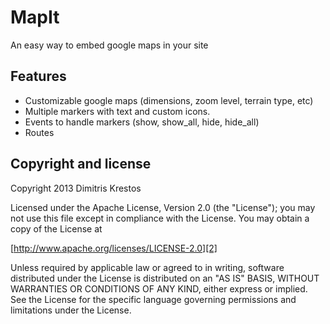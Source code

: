 # MapIt

An easy way to embed google maps in your site

## Features

* Customizable google maps (dimensions, zoom level, terrain type, etc)
* Multiple markers with text and custom icons.
* Events to handle markers (show, show_all, hide, hide_all)
* Routes

## Copyright and license

Copyright 2013 Dimitris Krestos

Licensed under the Apache License, Version 2.0 (the "License");
you may not use this file except in compliance with the License.
You may obtain a copy of the License at

[http://www.apache.org/licenses/LICENSE-2.0][2]

Unless required by applicable law or agreed to in writing, software
distributed under the License is distributed on an "AS IS" BASIS,
WITHOUT WARRANTIES OR CONDITIONS OF ANY KIND, either express or implied.
See the License for the specific language governing permissions and
limitations under the License.

  [1]: https://github.com/vdw/MapIt/
  [2]: http://www.apache.org/licenses/LICENSE-2.0
  [3]: https://github.com/vdw/MapIt/wiki